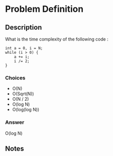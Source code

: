 # Problem Definition

## Description

What is the time complexity of the following code :

```plaintext
int a = 0, i = N;
while (i > 0) {
    a += i;
    i /= 2;
}
```

### Choices

* O(N)
* O(Sqrt(N))
* O(N / 2)
* O(log N)
* O(log(log N))

### Answer

O(log N)

## Notes